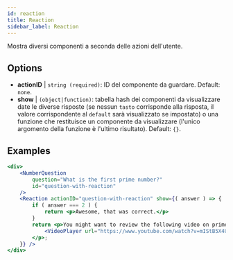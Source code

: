 ```yaml
---
id: reaction 
title: Reaction
sidebar_label: Reaction
---
```


Mostra diversi componenti a seconda delle azioni dell'utente.

## Options

* __actionID__ | `string (required)`: ID del componente da guardare. Default: `none`.
* __show__ | `(object|function)`: tabella hash dei componenti da visualizzare date le diverse risposte (se nessun `tasto` corrisponde alla risposta, il valore corrispondente al `default` sarà visualizzato se impostato) o una funzione che restituisce un componente da visualizzare (l'unico argomento della funzione è l'ultimo risultato). Default: `{}`.


## Examples

```jsx live
<div>
	<NumberQuestion
		question="What is the first prime number?"
		id="question-with-reaction"
	/>
	<Reaction actionID="question-with-reaction" show={( answer ) => {
		if ( answer === 2 ) {
			return <p>Awesome, that was correct.</p>
		}
		return <p>You might want to review the following video on prime numbers:
			<VideoPlayer url="https://www.youtube.com/watch?v=mIStB5X4U8M" />
		</p>;
	}} />
</div>
``` 


